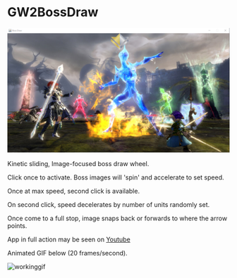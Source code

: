 # GW2BossDraw

![initial](/Resources/InitialScreen.PNG)

Kinetic sliding, Image-focused boss draw wheel. 

Click once to activate. Boss images will 'spin' and accelerate to set speed.

Once at max speed, second click is available.

On second click, speed decelerates by number of units randomly set. 

Once come to a full stop, image snaps back or forwards to where the arrow points.

App in full action may be seen on [Youtube](https://youtu.be/tSK4xH2eKAg)

Animated GIF below (20 frames/second).

![workinggif](/Resources/BossDraw.gif)


